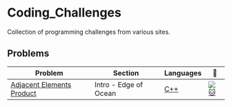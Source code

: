 # Coding_Challenges
Collection of programming challenges from various sites.

## Problems
| Problem | Section | Languages | :link: |
| - | - | - | - |
| [Adjacent Elements Product](https://github.com/WuydtsGithub/Coding_Challenges/tree/master/Code%20Fights/Adjacent%20Elements%20Product) | Intro - Edge of Ocean | [C++](https://github.com/WuydtsGithub/Coding_Challenges/blob/master/Code%20Fights/Adjacent%20Elements%20Product/AdjacentElementsProduct.cpp) | [![:cat:](https://app.codesignal.com/img/favicon-32x32.png)](https://app.codesignal.com/arcade/intro/level-2/xzKiBHjhoinnpdh6m) |

